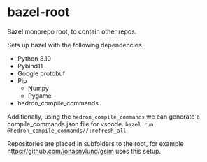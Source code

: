 # bazel-root
Bazel monorepo root, to contain other repos.

Sets up bazel with the following dependencies

* Python 3.10
* Pybind11
* Google protobuf
* Pip
	- Numpy
	- Pygame
* hedron_compile_commands

Additionally, using the `hedron_compile_commands` we can generate
a compile_commands.json file for vscode.
`bazel run @hedron_compile_commands//:refresh_all`

Repositories are placed in subfolders to the root,
for example https://github.com/jonasnylund/gsim uses this setup.
